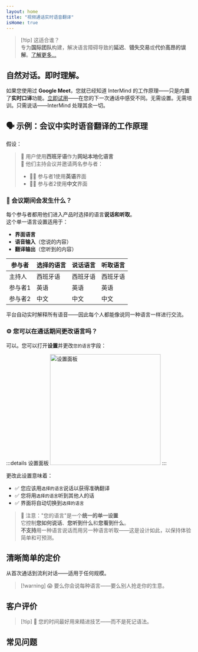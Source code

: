 ```yaml
---
layout: home
title: "视频通话实时语音翻译"
isHome: true
---
```


<!-- title: "由同声传译驱动的视频通话" -->
<!-- text="视频通话中的实时语音翻译——**无**延迟，**无**错失交易，**无**语言障碍。" -->

<HeroSection
  title="用**任何**语言会面"
  :typingSpeed="5"
  text="**视频通话**中的实时语音翻译——快速、清晰、无界限的沟通。">

  <NavButton buttonLabel="工作原理" buttonClass="brand" to="#HowItWorks" />
  <AuthButton text="开始使用" buttonClass="alt" eventName="im_try_it_attempt"/>
</HeroSection>

<span id="1"></span>
<FeatureBlock :card="{
  title: '翻译 ≠ 理解。这就是下一步。',
  details: '无论使用何种语言，您的声音都能被听到——并被理解——就像您们说着同一种语言一样。',
    items: [
      '✧ 自然地，[实时](./product/overview/how-it-works)进行，无需字幕或延迟。',
      '✧ AI驱动的口译捕捉语调、意图和行业专业术语。',
    ],
  link: './product/overview/what-is-intermind',
  src: {
    light: '/media-kit/animals-cartoon-3-2.png',
    dark: '/1d.png',
  },
  inversion: false
}" />

<span id="2"></span>
<FeatureBlock :card="{
    title: '会议中的智慧大脑',
    details: 'InterMind将每次多语言通话转化为清晰、可搜索的知识。',
    items: [
      '✧ **询问任何问题**——AI在**您的所有会议中**找到答案。',
      '✧ 自动提取任务、负责人和截止日期。',
      '✧ 即时用任何语言总结要点。',
    ],
    link: './product/overview/how-it-works#🧩-deep-memory-deep-understanding',
    src: {
      light: '/2l.png',
      dark: '/2d.png',
    },
    inversion: true
  }" />

<span id="3"></span>
<FeatureBlock :card="{
    title: '为严肃会议而生——不仅仅是聊天',
    details: 'InterMind是一个[专业级视频会议平台](./product/overview/video-meeting-platform)，而不是轻量级插件或附加组件。',
    items: [
      '✧ 1080p分辨率、智能降噪、日程安排、会议管理、屏幕共享、录制、字幕、参与者聊天和日历集成——全部内置，**即开即用**。',
    ],
    link: './product/overview/video-meeting-platform',
    src: {
      light: '/3l.mp4',
      dark: '/3d.mp4',
    },
    inversion: false
  }" />

<span id="4"></span>
<FeatureBlock
  :card="{
    title: '重要场合的隐私保护',
    details:
      'InterMind专为信任至关重要的对话而构建——隐私和控制最为重要的场合。',
    items: [
      '✧ [隐私区域](./product/overview/privacy-architecture)——欧盟、美国、东南亚',
      '✧ **零数据训练**。无第三方访问。'
    ],
    link: './product/overview/privacy-architecture',
    src: {
      light: '/4l.png',
      dark: '/4d.png',
    },
    inversion: true
  }"
/>

> [!tip] 这适合谁？  
> 专为**国际团队**构建，解决语言障碍导致的**延迟**、**错失交易**或**代价高昂的误解**。[了解更多...](./product/overview/markets)

<span id="HowItWorks"></span>

## 自然对话。即时理解。

如果您使用过 **Google Meet**，您就已经知道 InterMind 的工作原理——只是内置了**实时口译**功能。[立即试用](#Pricing)——在您的下一次通话中感受不同。无需设置。无需培训。只需说话——InterMind 处理其余一切。

<FeatureCards :features="[
  {
    title: '**免费注册**',
    details: '几秒钟即可开始——无需信用卡。',
    icon: {
      light: '/signUp.png',
      dark: '/signUp.png',
    }
  },
  {
    title: '**开始会议**',
    details: '创建会议或在日历中安排。无需下载或安装。',
    icon: {
      light: '/start.png',
      dark: '/start.png',
    }
  },
  {
    title: '**邀请您的客人**',
    details: '分享链接——您的客人只需点击即可加入。无需语言设置。',
    link: '/uae-business/company-registration/accounting-legal',
    icon: {
      light: '/invite.png',
      dark: '/invite.png',
    }
  },
  {
    title: '**说您的语言**',
    items: [
      '每个人都用母语交谈', 
      '每个人都能即时听到对方的口译'
    ],
    icon: {
      light: '/meeting.png',
      dark: '/meeting.png',
    }
  },
]" />

<span id="Example"></span>

## 🗣️ 示例：会议中实时语音翻译的工作原理

假设：

> 🔹 用户使用**西班牙语**作为**网站本地化语言**  
> 🔹 他们主持会议并邀请两名参与者：
>
> - 🧑‍💼 参与者1使用**英语**界面
> - 👩‍💻 参与者2使用**中文**界面

### 🔄 会议期间会发生什么？

每个参与者都用他们进入产品时选择的语言**说话和听取**。  
这个单一语言设置适用于：

- **界面语言**
- **语音输入**（您说的内容）
- **翻译输出**（您听到的内容）

| 参与者    | 选择的语言 | 说话语言 | 听取语言 |
| --------- | ---------- | -------- | -------- |
| 主持人    | 西班牙语   | 西班牙语 | 西班牙语 |
| 参与者1   | 英语       | 英语     | 英语     |
| 参与者2   | 中文       | 中文     | 中文     |

平台自动实时解释所有语音——因此每个人都能像说同一种语言一样进行交流。

### ⚙️ 您可以在通话期间更改语言吗？

可以。您可以打开**设置**并更改`您的语言`字段：

:::details 设置面板
<img src="/settings.png" alt="设置面板" width="300px" />
:::

更改此设置意味着：

- ✅ 您应该用`选择的语言`说话以获得准确翻译
- ✅ 您将用`选择的语言`听到其他人的话
- ✅ 界面将自动切换到`选择的语言`

> 📌 注意："您的语言"是一个**统一的单一设置**  
> 它控制**您如何说话**、**您听到什么**和**您看到什么**。  
> **不支持**用一种语言说话而用另一种语言听取——这是设计如此，以保持体验简单和可预测。

<span id="Pricing"></span>

## 清晰简单的定价

从首次通话到流利对话——适用于任何规模。

<PricingPlans :plans="[
  {
    title: '**基础版** &nbsp 1 用户',
    price: '**免费**',
    details: '无需信用卡',
    items: [
      '**25** 次会议',
      '**100** 人视频会议 [💬](#3)',
      '每用户 **30** GB 共享存储',
      '搜索所有会议记录 [💬](#2)',
      '同声传译 [💬](#1)',
    ],
  },
  {
    title: '**专业版**  &nbsp 1-99 用户',
    price: '**$20** /月/用户，按年计费',
    details: '或按月计费 $25',
    items: [
      '**无限** 会议',
      '**150** 人视频会议 [💬](#3)',
      '每用户 **2** TB 共享存储',
      '搜索所有会议记录 [💬](#2)',
      '同声传译 [💬](#1)',
    ],
  },
  {
    title: '**企业版** &nbsp 100+ 用户',
    price: '**定制定价**',
    details: '专为隐私而构建',
    items: [
      '**无限** 会议',
      '**500** 人视频会议 [💬](#3)',
      '每用户 **5** TB 共享存储',
      '搜索所有会议记录 [💬](#2)',
      '同声传译 [💬](#1)',
      '**隐私区域** [💬](#4)',
    ],
  }
]">
<AuthButton text="免费试用" buttonClass="brand" eventName="im_try_it_attempt"/>
<AuthButton text="立即购买" buttonClass="alt" mode="checkout" eventName="im_buy_now_attempt"/>
<ContactFormModalNav buttonText="联系我们的团队" buttonClass="alt"/>
</PricingPlans>

> [!warning] 😱 要么你会说每种语言——要么别人抢走你的生意。

<span id="Testimonials"></span>

## 客户评价

<AutoScrollTestimonials testimonialsUrl="/testimonials.json"/>

> [!tip] 🥇 您的时间最好用来精进技艺——而不是死记语法。

<span id="FAQ"></span>

## 常见问题

<AccordionGroup :items="
[
  {
    q: 'InterMind支持哪些语言的口译服务？',
    a: 'InterMind支持以下19种语言的**实时口译**：<br><br>- العربية (ar) – 阿拉伯语<br>- Čeština (cs) – 捷克语<br>- Deutsch (de) – 德语<br>- English (en) – 英语<br>- Español (es) – 西班牙语<br>- Français (fr) – 法语<br>- हिन्दी (hi) – 印地语<br>- Magyar (hu) – 匈牙利语<br>- Italiano (it) – 意大利语<br>- 日本語 (ja) – 日语<br>- 한국어 (ko) – 韩语<br>- Nederlands (nl) – 荷兰语<br>- Polski (pl) – 波兰语<br>- Português (pt) – 葡萄牙语<br>- Русский (ru) – 俄语<br>- Türkçe (tr) – 土耳其语<br>- 中文 (zh) – 中文<br>- עברית (he) – 希伯来语<br>- ไทย (th) – 泰语<br><br>我们正在不断扩展这个列表——每次主要版本更新都会添加新语言。'
  },
  {
    q: '什么是许可用户和参与者？',
    a: '*许可用户*拥有免费或付费会议许可证，可以在其计划限制内安排会议。*参与者*是受邀者——他们**无需账户或许可证**即可加入，可以从任何设备**免费**连接。'
  },
  {
    q: '一个InterMind许可证可以供多少人使用？',
    a: '每个*许可用户*可以主持**无限次会议**。如果多个团队成员需要同时主持会议，每人都需要自己的许可证。'
  },
  {
    q: '会议的最长持续时间是多少？',
    a: '所有计划的会议都可以持续长达**24小时**。'
  },
  {
    q: '我可以主持的会议数量有限制吗？',
    a: '*免费基础*计划包含**25次免费会议**。*专业版*和*商业版*计划提供无限次会议，支持更多参与者和控制功能。'
  },
  {
    q: 'InterMind如何确保数据隐私和安全？',
    a: 'InterMind**从设计上保护隐私**。所有数据都在您选择的**隐私区域**内处理和存储——_欧盟_、_美国_或_亚洲_。我们遵守[**GDPR**](https://gdpr.eu)、[**CCPA**](https://oag.ca.gov/privacy/ccpa)和阿联酋PDPL，**绝不使用您的内容**进行训练或第三方访问。高级[隐私区域控制](./product/overview/privacy-architecture)在**商业版**计划中提供。'
  },
  {
    q: '我可以在购买计划前试用InterMind吗？',
    a: '当然可以。*免费基础*计划让您完全访问核心功能，包含**25次免费会议**——包括**同声传译**和**会议搜索**。无需信用卡。随时升级。'
  },
  {
    q: '如果我需要帮助或支持怎么办？',
    a: '可通过我们的[帮助中心](./resources/help)获得支持。*商业版*用户享有**优先支持**，配有专门联系人。'
  },
  {
    q: '如何管理我的订阅（升级、降级或取消）？',
    a: '您可以随时通过**账户设置**更改计划。更改**立即生效**。对于取消，*月度计划*在计费周期结束时取消。*年度计划*可以取消并获得**按比例退款**。'
  },
  {
    q: 'InterMind支持哪些语言的口译服务？',
    a: '我们支持**100多种语言**的实时口译。语言列表持续增长——请查看我们的网站获取更新。'
  },
  {
    q: '我可以使用InterMind进行网络研讨会或大型活动吗？',
    a: '可以。*专业版*和*商业版*计划非常适合**大型会议和网络研讨会**——*商业版*支持多达**500名参与者**。'
  },
]
"/>

<HomeFooter :columns="[
  {
    title: '产品',
    links: [
      { text: '概述', link: './product/overview/what-is-intermind' },
      { text: '入门指南', link: './product/guide/getting-started' },
      { text: '用户评价', link: '#testimonials' },
      { text: '定价', link: '#Pricing' },
    ]
  },
  {
    title: '支持',
    links: [
      { text: '获取支持', link: './resources/help' },
      { text: '常见问题', link: '#FAQ' },
      { text: '服务状态', link: 'https://status.mind.com/' },
      { text: '隐私政策', link: './resources/company/Privacy-Policy' },
      { text: 'AI法律指南', link: './resources/company/Legal-Regulations-for-AI-Services' },
      // { text: 'Privacy Settings', link: '#' },
    ]
  },
  {
    title: '资源',
    links: [
      // { text: 'Blog', link: './blog' },
      { text: '品牌资产', link: './resources/media-kit' },
      { text: 'AI API / LLM文档', link: 'https://mind.com/llms-full.txt' },
    ]
  },
  {
    title: '公司',
    links: [
      { text: '关于我们', link: './resources/company/about' },
      { text: '团队', link: './resources/company/team' },
      // { text: 'Careers', link: './resources/company/careers' },
      { text: '联系方式', link: './resources/company/contacts' }
    ]
  },
]" />
